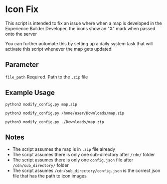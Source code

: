 # Icon Fix

This script is intended to fix an issue where when a map is developed in the Experience Builder Developer, the icons show an "X" mark when passed onto the server

You can further automate this by setting up a daily system task that will activate this script whenever the map gets updated

## Parameter

`file_path` Required. Path to the `.zip` file

## Example Usage

`python3 modify_config.py map.zip`

`python3 modify_config.py /home/user/Downloads/map.zip`

`python3 modify_config.py ./Downloads/map.zip`

## Notes
* The script assumes the map is in `.zip` file already
* The script assumes there is only one sub-directory after `/cdn/` folder
* The script assumes there is only one `config.json` file after `/cdn/sub_directory/` folder
* The script assumes `/cdn/sub_directory/config.json` is the  correct json file that has the path to icon images
